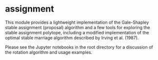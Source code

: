 # assignment

This module provides a lightweight implementation of the Gale-Shapley stable assignment (proposal) algorithm and a few tools for exploring the stable assignment polytope, including a modified implementation of the optimal stable marriage algorithm described by Irving et al. (1987). 

Please see the Jupyter notebooks in the root directory for a discussion of the rotation algorithm and usage examples.
